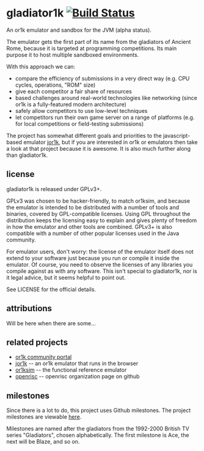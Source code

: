 gladiator1k [![Build Status](https://travis-ci.org/gladiator1k/gladiator1k.svg?branch=master)](https://travis-ci.org/gladiator1k/gladiator1k)
===========

An or1k emulator and sandbox for the JVM (alpha status).

The emulator gets the first part of its name from the gladiators of Ancient Rome, because it is targeted at programming competitions. Its main purpose it to host multiple sandboxed environments.



With this approach we can:

- compare the efficiency of submissions in a very direct way (e.g. CPU cycles, operations, "ROM" size)
- give each competitor a fair share of resources
- based challenges around real-world technologies like networking (since or1k is a fully-featured modern architecture)
- safely allow competitors to use low-level techniques
- let competitors run their own game server on a range of platforms (e.g. for local competitions or field-testing submissions)

The project has somewhat different goals and priorities to the javascript-based emulator
[jor1k](https://github.com/s-macke/jor1k/wiki), but if you are interested in or1k or emulators then take a look at that
project because it is awesome. It is also much further along than gladiator1k.

license
-------

gladiator1k is released under GPLv3+.

GPLv3 was chosen to be hacker-friendly, to match or1ksim, and because the emulator is intended to be distributed with a
number of tools and binaries, covered by GPL-compatible licenses. Using GPL throughout the distribution keeps the licensing
easy to explain and gives plenty of freedom in how the emulator and other tools are combined. GPLv3+ is also compatible with
a number of other popular licenses used in the Java community.

For emulator users, don't worry: the license of the emulator itself does not extend to your software just because you run or
compile it inside the emulator. Of course, you need to observe the licenses of any libraries you compile against as with any software. This isn't special to gladiator1k, nor is it legal advice, but it seems helpful to point out.

See LICENSE for the official details.

attributions
------------

Will be here when there are some...

related projects
----------------

* [or1k community portal](http://opencores.org/or1k/OR1K:Community_Portal)
* [jor1k](https://github.com/s-macke/jor1k/wiki) -- an or1k emulator that runs in the browser
* [or1ksim](https://github.com/openrisc/or1ksim) -- the functional reference emulator
* [openrisc](https://github.com/openrisc) -- openrisc organization page on github

milestones
----------

Since there is a lot to do, this project uses Github milestones. The project milestones are viewable [here](https://github.com/gladiator1k/gladiator1k/milestones).

Milestones are named after the gladiators from the 1992-2000 British TV series "Gladiators", chosen alphabetically. The first
milestone is Ace, the next will be Blaze, and so on.
